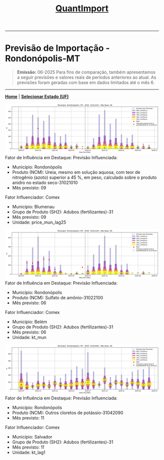 <header>
    <h1><a href="https://quantimportbrazil.github.io/Sobre/">QuantImport</a></h1>
</header>

---

# Previsão de Importação - Rondonópolis-MT

> **Emissão:** 06-2025
> Para fins de comparação, também apresentamos a seguir previsões e valores reais de períodos anteriores ao atual.
> As previsões foram geradas com base em dados limitados até o mês 6.

---

**[Home](https://quantimportbrazil.github.io/Sobre/)** | **[Selecionar Estado (UF)](https://quantimportbrazil.github.io/Unidades_Federativas/)**


![Gráfico de Previsão](31021010.png)
Fator de Influência em Destaque:
Previsão Influenciada:
- Município: Rondonópolis
- Produto (NCM): Ureia, mesmo em solução aquosa, com teor de nitrogênio (azoto) superior a 45 %, em peso, calculado sobre o produto anidro no estado seco-31021010 
- Mês previsto: 09


Fator Influenciador: Comex
- Município: Blumenau
- Grupo de Produto (SH2): Adubos (fertilizantes)-31 
- Mês previsto: 09
- Unidade: price_mun_lag25







![Gráfico de Previsão](31022100.png)
Fator de Influência em Destaque:
Previsão Influenciada:
- Município: Rondonópolis
- Produto (NCM): Sulfato de amônio-31022100 
- Mês previsto: 06


Fator Influenciador: Comex
- Município: Belém
- Grupo de Produto (SH2): Adubos (fertilizantes)-31 
- Mês previsto: 06
- Unidade: kt_mun







![Gráfico de Previsão](31042090.png)
Fator de Influência em Destaque:
Previsão Influenciada:
- Município: Rondonópolis
- Produto (NCM): Outros cloretos de potássio-31042090 
- Mês previsto: 11


Fator Influenciador: Comex
- Município: Salvador
- Grupo de Produto (SH2): Adubos (fertilizantes)-31 
- Mês previsto: 11
- Unidade: kt_lag1





